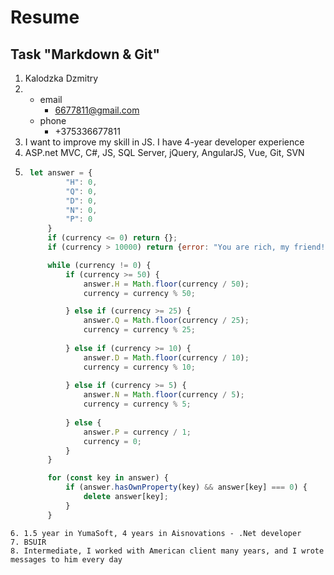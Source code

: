 # Resume

## Task "Markdown & Git"

1. Kalodzka Dzmitry
2. * email
	  * 6677811@gmail.com
   * phone
	  * +375336677811
3. I want to improve my skill in JS. I have 4-year developer experience 
4. ASP.net MVC, C#, JS, SQL Server, jQuery, AngularJS, Vue, Git, SVN
5. ```javascript
	let answer = {
			"H": 0,
			"Q": 0,
			"D": 0,
			"N": 0,
			"P": 0
		}
		if (currency <= 0) return {};
		if (currency > 10000) return {error: "You are rich, my friend! We don't have so much coins for exchange"};

		while (currency != 0) {
			if (currency >= 50) {
				answer.H = Math.floor(currency / 50);
				currency = currency % 50;

			} else if (currency >= 25) {
				answer.Q = Math.floor(currency / 25);
				currency = currency % 25;
				
			} else if (currency >= 10) {
				answer.D = Math.floor(currency / 10);
				currency = currency % 10;
				
			} else if (currency >= 5) {
				answer.N = Math.floor(currency / 5);
				currency = currency % 5;
				
			} else {
				answer.P = currency / 1;
				currency = 0;            
			}
		}

		for (const key in answer) {
			if (answer.hasOwnProperty(key) && answer[key] === 0) {
				delete answer[key];
			}
		}
```
6. 1.5 year in YumaSoft, 4 years in Aisnovations - .Net developer
7. BSUIR		
8. Intermediate, I worked with American client many years, and I wrote messages to him every day
